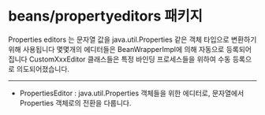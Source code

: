 # beans/propertyeditors 패키지

Properties editors 는 문자열 값을 java.util.Properties 같은 객체 타입으로 변환하기 위해 사용됩니다
몇몇개의 에디터들은 BeanWrapperImpl에 의해 자동으로 등록되어집니다
CustomXxxEditor 클래스들은 특정 바인딩 프로세스들을 위하여 수동 등록으로 의도되어졌습니다.

---

- PropertiesEditor : java.util.Properties 객체들을 위한 에디터로, 문자열에서 Properties 객체로의 전환을 다룹니다.